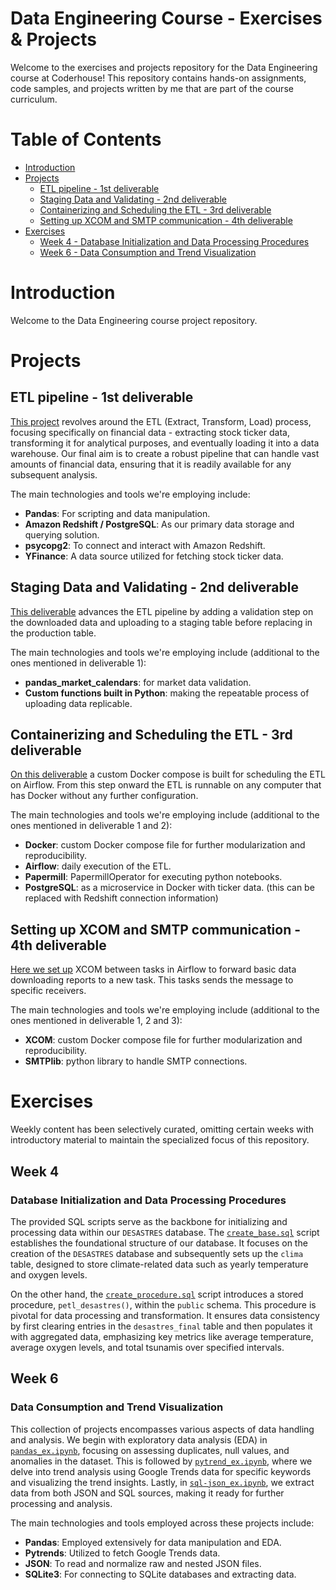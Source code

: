 # Data Engineering Course - Exercises & Projects

Welcome to the exercises and projects repository for the Data Engineering course at Coderhouse! This repository contains hands-on assignments, code samples, and projects written by me that are part of the course curriculum.

# Table of Contents

- [Introduction](#introduction)
- [Projects](#projects)
    - [ETL pipeline - 1st deliverable](#etl-pipeline---1st-deliverable)
    - [Staging Data and Validating - 2nd deliverable](#staging-data-and-validating---2nd-deliverable)
    - [Containerizing and Scheduling the ETL - 3rd deliverable](#containerizing-and-scheduling-the-etl---3rd-deliverable)
    - [Setting up XCOM and SMTP communication - 4th deliverable](#setting-up-xcom-and-smtp-communication---4th-deliverable)
- [Exercises](#exercises)
    - [Week 4 - Database Initialization and Data Processing Procedures](#week-4)
    - [Week 6 - Data Consumption and Trend Visualization](#week-6)

# Introduction

Welcome to the Data Engineering course project repository. 

# **Projects**

## ETL pipeline - 1st deliverable
[This project](./1st%20deliverable) revolves around the ETL (Extract, Transform, Load) process, focusing specifically on financial data - extracting stock ticker data, transforming it for analytical purposes, and eventually loading it into a data warehouse. Our final aim is to create a robust pipeline that can handle vast amounts of financial data, ensuring that it is readily available for any subsequent analysis.

The main technologies and tools we're employing include:
- **Pandas**: For scripting and data manipulation.
- **Amazon Redshift / PostgreSQL**: As our primary data storage and querying solution.
- **psycopg2**: To connect and interact with Amazon Redshift.
- **YFinance**: A data source utilized for fetching stock ticker data.

## Staging Data and Validating - 2nd deliverable
[This deliverable](./2nd%20deliverable) advances the ETL pipeline by adding a validation step on the downloaded data and uploading to a staging table before replacing in the production table.

The main technologies and tools we're employing include (additional to the ones mentioned in deliverable 1):
- **pandas_market_calendars**: for market data validation.
- **Custom functions built in Python**: making the repeatable process of uploading data replicable.

## Containerizing and Scheduling the ETL - 3rd deliverable
[On this deliverable](./3rd%20deliverable) a custom Docker compose is built for scheduling the ETL on Airflow. From this step onward the ETL is runnable on any computer that has Docker without any further configuration.

The main technologies and tools we're employing include (additional to the ones mentioned in deliverable 1 and 2):
- **Docker**: custom Docker compose file for further modularization and reproducibility.
- **Airflow**: daily execution of the ETL.
- **Papermill**: PapermillOperator for executing python notebooks.
- **PostgreSQL**: as a microservice in Docker with ticker data. (this can be replaced with Redshift connection information)

## Setting up XCOM and SMTP communication - 4th deliverable
[Here we set up](./4th%20deliverable%20(final)) XCOM between tasks in Airflow to forward basic data downloading reports to a new task. This tasks sends the message to specific receivers.

The main technologies and tools we're employing include (additional to the ones mentioned in deliverable 1, 2 and 3):
- **XCOM**: custom Docker compose file for further modularization and reproducibility.
- **SMTPlib**: python library to handle SMTP connections.

# **Exercises**
Weekly content has been selectively curated, omitting certain weeks with introductory material to maintain the specialized focus of this repository. 

## **Week 4**
### Database Initialization and Data Processing Procedures
The provided SQL scripts serve as the backbone for initializing and processing data within our `DESASTRES` database. The [`create_base.sql`](./week4/create_base.sql) script establishes the foundational structure of our database. It focuses on the creation of the `DESASTRES` database and subsequently sets up the `clima` table, designed to store climate-related data such as yearly temperature and oxygen levels.

On the other hand, the [`create_procedure.sql`](./week4/create_procedure.sql) script introduces a stored procedure, `petl_desastres()`, within the `public` schema. This procedure is pivotal for data processing and transformation. It ensures data consistency by first clearing entries in the `desastres_final` table and then populates it with aggregated data, emphasizing key metrics like average temperature, average oxygen levels, and total tsunamis over specified intervals.


## **Week 6**
### Data Consumption and Trend Visualization
This collection of projects encompasses various aspects of data handling and analysis. We begin with exploratory data analysis (EDA) in [`pandas_ex.ipynb`](./week6/pandas_ex.ipynb), focusing on assessing duplicates, null values, and anomalies in the dataset. This is followed by [`pytrend_ex.ipynb`](./week6/pytrend_ex.ipynb), where we delve into trend analysis using Google Trends data for specific keywords and visualizing the trend insights. Lastly, in [`sql-json_ex.ipynb`](./week6/sql-json_ex.ipynb), we extract data from both JSON and SQL sources, making it ready for further processing and analysis.

The main technologies and tools employed across these projects include:
- **Pandas**: Employed extensively for data manipulation and EDA.
- **Pytrends**: Utilized to fetch Google Trends data.
- **JSON**: To read and normalize raw and nested JSON files.
- **SQLite3**: For connecting to SQLite databases and extracting data.
